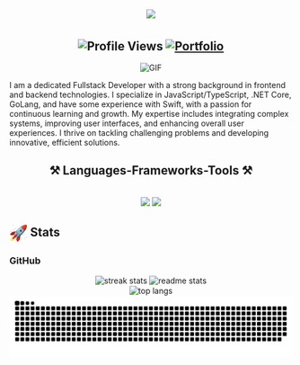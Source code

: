 <!-- <img src="https://github.com/dmdinh22/dmdinh22/blob/main/assets/github-header-image-neo.png" /> -->
<h1 align="center">
  <img src="https://readme-typing-svg.herokuapp.com/?font=Righteous&size=35&center=true&vCenter=true&width=500&height=70&duration=4000&lines=Hi+There!+%F0%9F%91%8B;+I%27m+David!"/>
</h1>
<h2 align="center">
  <img src="https://komarev.com/ghpvc/?username=dmdinh22&color=dc143c&style=for-the-badge" alt="Profile Views" style="height:21px;">
  <a href="https://davidmdinh.com">
    <img src="https://img.shields.io/badge/Portfolio-543DE0?style=for-the-badge&logo=About.me&logoColor=white" alt="Portfolio" style="height:22px;">
  </a>
</h2>
<div align="center">
 <img alt="GIF" src="https://media4.giphy.com/media/v1.Y2lkPTc5MGI3NjExZXRic3l6d3R1eWFzYnF1Y2tnNWFmamY1b3g2c2NkOWg3c2R1dmo1MCZlcD12MV9pbnRlcm5hbF9naWZfYnlfaWQmY3Q9Zw/l0MYDGA3Du1hBR4xG/giphy.webp" />
</div>

I am a dedicated Fullstack Developer with a strong background in frontend and backend technologies. I specialize in JavaScript/TypeScript, .NET Core, GoLang, and have some experience with Swift, with a passion for continuous learning and growth. My expertise includes integrating complex systems, improving user interfaces, and enhancing overall user experiences. I thrive on tackling challenging problems and developing innovative, efficient solutions.

<h2 align="center">⚒️ Languages-Frameworks-Tools ⚒️</h2>
<br/>
<div align="center">
    <img src="https://skillicons.dev/icons?i=react,javascript,styledcomponents,yarn,html,css,vscode,github,figma,tailwind,git,aws,azure" />
    <img src="https://skillicons.dev/icons?i=nodejs,nextjs,typescript,express,cs,dotnet,go,python,firebase,mongodb,postgres,dynamodb,vercel" /><br>
</div>

<h2> <img align="center" src="https://github.com/dmdinh22/dmdinh22/blob/main/assets/stats.gif" width="32"/> Stats</h2>

### GitHub
<div align="center">
 <img width=390 src="https://github-readme-streak-stats-salesp07.vercel.app/?user=dmdinh22&count_private=true&theme=react&border_radius=10" alt="streak stats"/>
  <img width=390 src="https://github-readme-stats-salesp07.vercel.app/api?username=dmdinh22&count_private=true&show_icons=true&theme=react&rank_icon=github&border_radius=10" alt="readme stats" />
  <br/>
  <img width=325 align="center" src="https://github-readme-stats-salesp07.vercel.app/api/top-langs/?username=dmdinh22&hide=HTML&langs_count=8&layout=compact&theme=react&border_radius=10&size_weight=0.5&count_weight=0.5&exclude_repo=github-readme-stats" alt="top langs" />

</div>

<div align="center">
  <picture>
    <source media="(prefers-color-scheme: dark)" srcset="https://github.com/dmdinh22/dmdinh22/blob/output/github-contribution-grid-snake-dark.svg">
    <source media="(prefers-color-scheme: light)" srcset="https://github.com/dmdinh22/dmdinh22/blob/output/github-contribution-grid-snake.svg">
    <img alt="github contribution grid snake animation" src="https://github.com/dmdinh22/dmdinh22/blob/output/github-contribution-grid-snake.svg">
  </picture>
</div>
